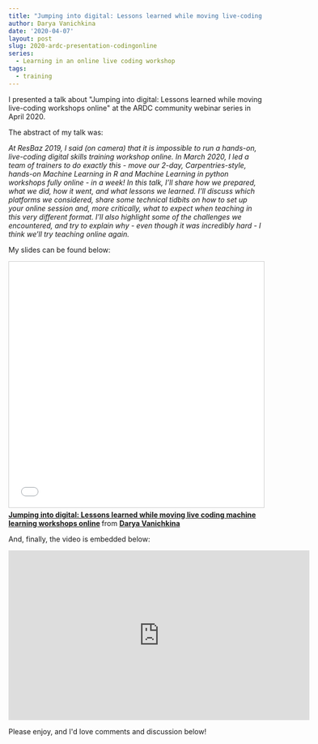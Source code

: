 ```yaml
---
title: "Jumping into digital: Lessons learned while moving live-coding workshops online"
author: Darya Vanichkina
date: '2020-04-07'
layout: post
slug: 2020-ardc-presentation-codingonline
series:
  - Learning in an online live coding workshop
tags:
  - training
---
```


I presented a talk about "Jumping into digital: Lessons learned while moving live-coding workshops online" at the ARDC community webinar series in April 2020. 

The abstract of my talk was:

*At ResBaz 2019, I said (on camera) that it is impossible to run a hands-on, live-coding digital skills training workshop online. In March 2020, I led a team of trainers to do exactly this - move our 2-day, Carpentries-style, hands-on Machine Learning in R and Machine Learning in python workshops fully online - in a week! In this talk, I’ll share how we prepared, what we did, how it went, and what lessons we learned. I’ll discuss which platforms we considered, share some technical tidbits on how to set up your online session and, more critically, what to expect when teaching in this very different format. I’ll also highlight some of the challenges we encountered, and try to explain why - even though it was incredibly hard - I think we’ll try teaching online again.*


My slides can be found below:

<iframe src="//www.slideshare.net/slideshow/embed_code/key/hhJbHFBL457YhI" width="595" height="485" frameborder="0" marginwidth="0" marginheight="0" scrolling="no" style="border:1px solid #CCC; border-width:1px; margin-bottom:5px; max-width: 100%;" allowfullscreen> </iframe> <div style="margin-bottom:5px"> <strong> <a href="//www.slideshare.net/DaryaVanichkina1/jumping-into-digital-lessons-learned-while-moving-live-coding-machine-learning-workshops-online" title="Jumping into digital: Lessons learned while moving live coding machine learning workshops online" target="_blank">Jumping into digital: Lessons learned while moving live coding machine learning workshops online</a> </strong> from <strong><a href="https://www.slideshare.net/DaryaVanichkina1" target="_blank">Darya Vanichkina</a></strong> </div>

And, finally, the video is embedded below:

<iframe width="595" height="335" src="https://www.youtube.com/embed/w0DHye2M1IM" frameborder="0" allow="accelerometer; autoplay; encrypted-media; gyroscope; picture-in-picture" allowfullscreen></iframe>

Please enjoy, and I'd love comments and discussion below!
